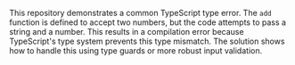 This repository demonstrates a common TypeScript type error. The `add` function is defined to accept two numbers, but the code attempts to pass a string and a number. This results in a compilation error because TypeScript's type system prevents this type mismatch. The solution shows how to handle this using type guards or more robust input validation.